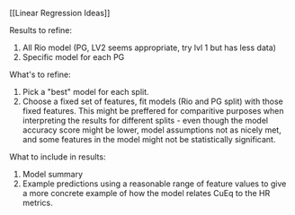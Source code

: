 [[Linear Regression Ideas]]


Results to refine:
1. All Rio model (PG, LV2 seems appropriate, try lvl 1 but has less data)
2. Specific model for each PG

What's to refine:
1. Pick a "best" model for each split. 
2. Choose a fixed set of features, fit models (Rio and PG split) with those fixed features. This might be preffered for comparitive purposes when interpreting the results for different splits - even though the model accuracy score might be lower, model assumptions not as nicely met, and some features in the model might not be statistically significant. 

What to include in results:
1. Model summary
2. Example predictions using a reasonable range of feature values to give a more concrete example of how the model relates CuEq to the HR metrics. 